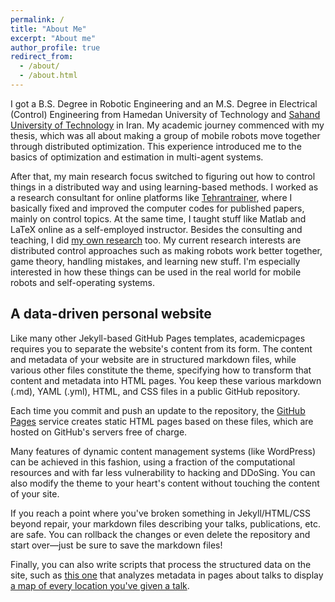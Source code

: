 ```yaml
---
permalink: /
title: "About Me"
excerpt: "About me"
author_profile: true
redirect_from: 
  - /about/
  - /about.html
---
```


I got a B.S. Degree in Robotic Engineering and an M.S. Degree in Electrical (Control) Engineering from Hamedan University of Technology and [Sahand University of Technology](https://sut.ac.ir/en) in Iran. My academic journey commenced with my thesis, which was all about making a group of mobile robots move together through distributed optimization. This experience introduced me to the basics of optimization and estimation in multi-agent systems.

After that, my main research focus switched to figuring out how to control things in a distributed way and using learning-based methods. I worked as a research consultant for online platforms like [Tehrantrainer](https://www.tehrantrainer.com/), where I basically fixed and improved the computer codes for published papers, mainly on control topics. At the same time, I taught stuff like Matlab and LaTeX online as a self-employed instructor.
Besides the consulting and teaching, I did [my own research](https://scholar.google.com/citations?user=KOzMTRsAAAAJ&hl=en&oi=ao) too. My current research interests are distributed control approaches such as making robots work better together, game theory, handling mistakes, and learning new stuff. I'm especially interested in how these things can be used in the real world for mobile robots and self-operating systems.


## A data-driven personal website


Like many other Jekyll-based GitHub Pages templates, academicpages requires you to separate the website's content from its form. The content and metadata of your website are in structured markdown files, while various other files constitute the theme, specifying how to transform that content and metadata into HTML pages. You keep these various markdown (.md), YAML (.yml), HTML, and CSS files in a public GitHub repository.

Each time you commit and push an update to the repository, the [GitHub Pages](https://pages.github.com/) service creates static HTML pages based on these files, which are hosted on GitHub's servers free of charge.

Many features of dynamic content management systems (like WordPress) can be achieved in this fashion, using a fraction of the computational resources and with far less vulnerability to hacking and DDoSing. You can also modify the theme to your heart's content without touching the content of your site.

If you reach a point where you've broken something in Jekyll/HTML/CSS beyond repair, your markdown files describing your talks, publications, etc. are safe. You can rollback the changes or even delete the repository and start over—just be sure to save the markdown files!

Finally, you can also write scripts that process the structured data on the site, such as [this one](https://github.com/academicpages/academicpages.github.io/blob/master/talkmap.ipynb) that analyzes metadata in pages about talks to display [a map of every location you've given a talk](https://academicpages.github.io/talkmap.html).

